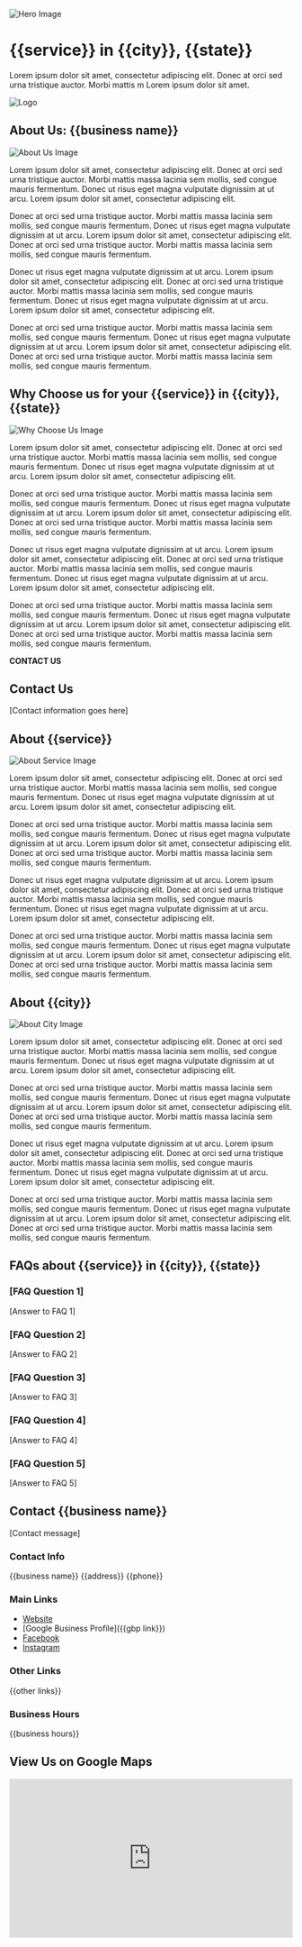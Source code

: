 ![Hero Image](image-1.png)

# {{service}} in {{city}}, {{state}}

Lorem ipsum dolor sit amet, consectetur adipiscing elit. Donec at orci sed urna tristique auctor. Morbi mattis m Lorem ipsum dolor sit amet.

![Logo](path-to-logo-image.png)

## About Us: {{business name}}

![About Us Image](image-2.png)

Lorem ipsum dolor sit amet, consectetur adipiscing elit. Donec at orci sed urna tristique auctor. Morbi mattis massa lacinia sem mollis, sed congue mauris fermentum. Donec ut risus eget magna vulputate dignissim at ut arcu. Lorem ipsum dolor sit amet, consectetur adipiscing elit.

Donec at orci sed urna tristique auctor. Morbi mattis massa lacinia sem mollis, sed congue mauris fermentum. Donec ut risus eget magna vulputate dignissim at ut arcu. Lorem ipsum dolor sit amet, consectetur adipiscing elit. Donec at orci sed urna tristique auctor. Morbi mattis massa lacinia sem mollis, sed congue mauris fermentum.

Donec ut risus eget magna vulputate dignissim at ut arcu. Lorem ipsum dolor sit amet, consectetur adipiscing elit. Donec at orci sed urna tristique auctor. Morbi mattis massa lacinia sem mollis, sed congue mauris fermentum. Donec ut risus eget magna vulputate dignissim at ut arcu. Lorem ipsum dolor sit amet, consectetur adipiscing elit.

Donec at orci sed urna tristique auctor. Morbi mattis massa lacinia sem mollis, sed congue mauris fermentum. Donec ut risus eget magna vulputate dignissim at ut arcu. Lorem ipsum dolor sit amet, consectetur adipiscing elit. Donec at orci sed urna tristique auctor. Morbi mattis massa lacinia sem mollis, sed congue mauris fermentum.


## Why Choose us for your {{service}} in {{city}}, {{state}}

![Why Choose Us Image](image-3.png)

Lorem ipsum dolor sit amet, consectetur adipiscing elit. Donec at orci sed urna tristique auctor. Morbi mattis massa lacinia sem mollis, sed congue mauris fermentum. Donec ut risus eget magna vulputate dignissim at ut arcu. Lorem ipsum dolor sit amet, consectetur adipiscing elit.

Donec at orci sed urna tristique auctor. Morbi mattis massa lacinia sem mollis, sed congue mauris fermentum. Donec ut risus eget magna vulputate dignissim at ut arcu. Lorem ipsum dolor sit amet, consectetur adipiscing elit. Donec at orci sed urna tristique auctor. Morbi mattis massa lacinia sem mollis, sed congue mauris fermentum.

Donec ut risus eget magna vulputate dignissim at ut arcu. Lorem ipsum dolor sit amet, consectetur adipiscing elit. Donec at orci sed urna tristique auctor. Morbi mattis massa lacinia sem mollis, sed congue mauris fermentum. Donec ut risus eget magna vulputate dignissim at ut arcu. Lorem ipsum dolor sit amet, consectetur adipiscing elit.

Donec at orci sed urna tristique auctor. Morbi mattis massa lacinia sem mollis, sed congue mauris fermentum. Donec ut risus eget magna vulputate dignissim at ut arcu. Lorem ipsum dolor sit amet, consectetur adipiscing elit. Donec at orci sed urna tristique auctor. Morbi mattis massa lacinia sem mollis, sed congue mauris fermentum.

**CONTACT US**

## Contact Us

[Contact information goes here]

## About {{service}}

![About Service Image](image-4.png)

Lorem ipsum dolor sit amet, consectetur adipiscing elit. Donec at orci sed urna tristique auctor. Morbi mattis massa lacinia sem mollis, sed congue mauris fermentum. Donec ut risus eget magna vulputate dignissim at ut arcu. Lorem ipsum dolor sit amet, consectetur adipiscing elit.

Donec at orci sed urna tristique auctor. Morbi mattis massa lacinia sem mollis, sed congue mauris fermentum. Donec ut risus eget magna vulputate dignissim at ut arcu. Lorem ipsum dolor sit amet, consectetur adipiscing elit. Donec at orci sed urna tristique auctor. Morbi mattis massa lacinia sem mollis, sed congue mauris fermentum.

Donec ut risus eget magna vulputate dignissim at ut arcu. Lorem ipsum dolor sit amet, consectetur adipiscing elit. Donec at orci sed urna tristique auctor. Morbi mattis massa lacinia sem mollis, sed congue mauris fermentum. Donec ut risus eget magna vulputate dignissim at ut arcu. Lorem ipsum dolor sit amet, consectetur adipiscing elit.

Donec at orci sed urna tristique auctor. Morbi mattis massa lacinia sem mollis, sed congue mauris fermentum. Donec ut risus eget magna vulputate dignissim at ut arcu. Lorem ipsum dolor sit amet, consectetur adipiscing elit. Donec at orci sed urna tristique auctor. Morbi mattis massa lacinia sem mollis, sed congue mauris fermentum.


## About {{city}}

![About City Image](image-5.png)

Lorem ipsum dolor sit amet, consectetur adipiscing elit. Donec at orci sed urna tristique auctor. Morbi mattis massa lacinia sem mollis, sed congue mauris fermentum. Donec ut risus eget magna vulputate dignissim at ut arcu. Lorem ipsum dolor sit amet, consectetur adipiscing elit.

Donec at orci sed urna tristique auctor. Morbi mattis massa lacinia sem mollis, sed congue mauris fermentum. Donec ut risus eget magna vulputate dignissim at ut arcu. Lorem ipsum dolor sit amet, consectetur adipiscing elit. Donec at orci sed urna tristique auctor. Morbi mattis massa lacinia sem mollis, sed congue mauris fermentum.

Donec ut risus eget magna vulputate dignissim at ut arcu. Lorem ipsum dolor sit amet, consectetur adipiscing elit. Donec at orci sed urna tristique auctor. Morbi mattis massa lacinia sem mollis, sed congue mauris fermentum. Donec ut risus eget magna vulputate dignissim at ut arcu. Lorem ipsum dolor sit amet, consectetur adipiscing elit.

Donec at orci sed urna tristique auctor. Morbi mattis massa lacinia sem mollis, sed congue mauris fermentum. Donec ut risus eget magna vulputate dignissim at ut arcu. Lorem ipsum dolor sit amet, consectetur adipiscing elit. Donec at orci sed urna tristique auctor. Morbi mattis massa lacinia sem mollis, sed congue mauris fermentum.


## FAQs about {{service}} in {{city}}, {{state}}

### [FAQ Question 1]

[Answer to FAQ 1]

### [FAQ Question 2]

[Answer to FAQ 2]

### [FAQ Question 3]

[Answer to FAQ 3]

### [FAQ Question 4]

[Answer to FAQ 4]

### [FAQ Question 5]

[Answer to FAQ 5]

## Contact {{business name}}

[Contact message]

### Contact Info
{{business name}}
{{address}}
{{phone}}

### Main Links
- [Website]({{website}})
- [Google Business Profile]({{gbp link}})
- [Facebook]({{facebook}})
- [Instagram]({{instagram}})

### Other Links
{{other links}}

### Business Hours
{{business hours}}

## View Us on Google Maps

<div style="width: 100%; height: 0; padding-bottom: 56%; position: relative;">
  <iframe src="https://www.google.com/maps/embed?pb=!1m18!1m12!1m3!1d320795.41162007884!2d-114.37363212253459!3d51.08605519048819!2m3!1f0!2f0!3f0!3m2!1i1024!2i768!4f13.1!3m3!1m2!1s0x5371710f63f5f061%3A0xa0eda420c717402!2sStubborn%20Stump%20Grinding%20and%20Tree%20Care!5e0!3m2!1sen!2sca!4v1721992842192!5m2!1sen!2sca" width="600" height="450" style="border:0; position: absolute; top: 0; left: 0; width: 100%; height: 100%;" allowfullscreen="" loading="lazy" referrerpolicy="no-referrer-when-downgrade"></iframe>
</div>
